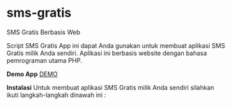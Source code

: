 # sms-gratis
SMS Gratis Berbasis Web

Script SMS Gratis App ini dapat Anda gunakan untuk membuat aplikasi SMS Gratis milik Anda sendiri. Aplikasi ini berbasis website dengan bahasa pemrograman utama PHP.

**Demo App**
[DEMO](https://short4.me/SMSGratisDemo)

**Instalasi**
Untuk membuat aplikasi SMS Gratis milik Anda sendiri silahkan ikuti langkah-langkah dinawah ini :
